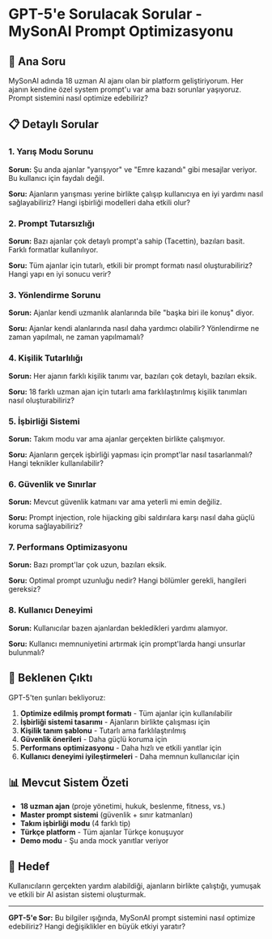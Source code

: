 # GPT-5'e Sorulacak Sorular - MySonAI Prompt Optimizasyonu

## 🎯 Ana Soru
MySonAI adında 18 uzman AI ajanı olan bir platform geliştiriyorum. Her ajanın kendine özel system prompt'u var ama bazı sorunlar yaşıyoruz. Prompt sistemini nasıl optimize edebiliriz?

## 📋 Detaylı Sorular

### 1. **Yarış Modu Sorunu**
**Sorun:** Şu anda ajanlar "yarışıyor" ve "Emre kazandı" gibi mesajlar veriyor. Bu kullanıcı için faydalı değil.

**Soru:** Ajanların yarışması yerine birlikte çalışıp kullanıcıya en iyi yardımı nasıl sağlayabiliriz? Hangi işbirliği modelleri daha etkili olur?

### 2. **Prompt Tutarsızlığı**
**Sorun:** Bazı ajanlar çok detaylı prompt'a sahip (Tacettin), bazıları basit. Farklı formatlar kullanılıyor.

**Soru:** Tüm ajanlar için tutarlı, etkili bir prompt formatı nasıl oluşturabiliriz? Hangi yapı en iyi sonucu verir?

### 3. **Yönlendirme Sorunu**
**Sorun:** Ajanlar kendi uzmanlık alanlarında bile "başka biri ile konuş" diyor.

**Soru:** Ajanlar kendi alanlarında nasıl daha yardımcı olabilir? Yönlendirme ne zaman yapılmalı, ne zaman yapılmamalı?

### 4. **Kişilik Tutarlılığı**
**Sorun:** Her ajanın farklı kişilik tanımı var, bazıları çok detaylı, bazıları eksik.

**Soru:** 18 farklı uzman ajan için tutarlı ama farklılaştırılmış kişilik tanımları nasıl oluşturabiliriz?

### 5. **İşbirliği Sistemi**
**Sorun:** Takım modu var ama ajanlar gerçekten birlikte çalışmıyor.

**Soru:** Ajanların gerçek işbirliği yapması için prompt'lar nasıl tasarlanmalı? Hangi teknikler kullanılabilir?

### 6. **Güvenlik ve Sınırlar**
**Sorun:** Mevcut güvenlik katmanı var ama yeterli mi emin değiliz.

**Soru:** Prompt injection, role hijacking gibi saldırılara karşı nasıl daha güçlü koruma sağlayabiliriz?

### 7. **Performans Optimizasyonu**
**Sorun:** Bazı prompt'lar çok uzun, bazıları eksik.

**Soru:** Optimal prompt uzunluğu nedir? Hangi bölümler gerekli, hangileri gereksiz?

### 8. **Kullanıcı Deneyimi**
**Sorun:** Kullanıcılar bazen ajanlardan bekledikleri yardımı alamıyor.

**Soru:** Kullanıcı memnuniyetini artırmak için prompt'larda hangi unsurlar bulunmalı?

## 🎯 Beklenen Çıktı

GPT-5'ten şunları bekliyoruz:

1. **Optimize edilmiş prompt formatı** - Tüm ajanlar için kullanılabilir
2. **İşbirliği sistemi tasarımı** - Ajanların birlikte çalışması için
3. **Kişilik tanım şablonu** - Tutarlı ama farklılaştırılmış
4. **Güvenlik önerileri** - Daha güçlü koruma için
5. **Performans optimizasyonu** - Daha hızlı ve etkili yanıtlar için
6. **Kullanıcı deneyimi iyileştirmeleri** - Daha memnun kullanıcılar için

## 📊 Mevcut Sistem Özeti

- **18 uzman ajan** (proje yönetimi, hukuk, beslenme, fitness, vs.)
- **Master prompt sistemi** (güvenlik + sınır katmanları)
- **Takım işbirliği modu** (4 farklı tip)
- **Türkçe platform** - Tüm ajanlar Türkçe konuşuyor
- **Demo modu** - Şu anda mock yanıtlar veriyor

## 🚀 Hedef

Kullanıcıların gerçekten yardım alabildiği, ajanların birlikte çalıştığı, yumuşak ve etkili bir AI asistan sistemi oluşturmak.

---

**GPT-5'e Sor:** Bu bilgiler ışığında, MySonAI prompt sistemini nasıl optimize edebiliriz? Hangi değişiklikler en büyük etkiyi yaratır?
